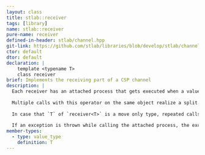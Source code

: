 ```yaml
---
layout: class
title: stlab::receiver
tags: [library]
name: stlab::receiver
pure-name: receiver
defined-in-header: stlab/channel.hpp
git-link: https://github.com/stlab/libraries/blob/develop/stlab/channel.hpp
ctor: default
dtor: default
declaration: |
    template <typename T> 
    class receiver
brief: Implements the receiving part of a CSP channel
description: |
  Each receiver has an attached process that gets executed when a value is send through the sender into the channel. This attached process must either be an n-ary function object - n depends on the number of attached upstream receiver - or it must of a type that implements an `await()` and `yield()` method.
  
  Multiple calls with this operator on the same object realize a split. That means that the result of this process is copied into all attached downstream channels.
  
  In case that `T` of `receiver<T>` is a move only type, repeated calls of this operator overwrite the previous attached downstream channel.
  
  If an exception is thrown while calling the attached process, the exception pointer is passed to the attached process, if it has a `set_error()` method, otherwise this process is closed.
member-types:
  - type: value_type
    definition: T
---
```

